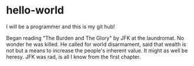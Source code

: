 # hello-world
I will be a programmer and this is my git hub!

Began reading "The Burden and The Glory" by JFK at the laundromat.
No wonder he was killed.
He called for world disarmament, said that wealth is not but a means to increase the people's inherent value.
It might as well be heresy. 
JFK was rad,  is all I know from the first chapter.
